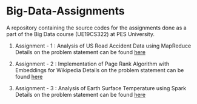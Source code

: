 # Big-Data-Assignments
A repository containing the source codes for the assignments done as a part of the Big Data course (UE19CS322) at PES University.

1. Assignment - 1 :
Analysis of US Road Accident Data using MapReduce
Details on the problem statement can be found [here](https://cloud-computing-big-data.github.io/A1.html)

2. Assignment - 2 :
Implementation of Page Rank Algorithm with Embeddings for Wikipedia
Details on the problem statement can be found [here](https://cloud-computing-big-data.github.io/A2.html)

3. Assignment - 3 :
Analysis of Earth Surface Temperature using Spark
Details on the problem statement can be found [here](https://cloud-computing-big-data.github.io/A3.html)

